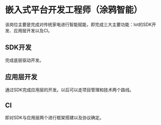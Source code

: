 # 嵌入式平台开发工程师（涂鸦智能）

该岗位主要是完成对传统家电进行智能赋能，即完成三大主要功能：Iot的SDK开发、应用层开发以及CI。

## SDK开发

完成底层驱动开发。

## 应用层开发

通过SDK完成应用层的开发。以后可以走项目管理和技术两个路线。

## CI

即对SDK与应用层两个进行框架搭建以及协议确定。

